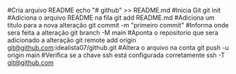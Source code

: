 #Cria arquivo README
echo "# github" >> README.md 
#Inicia Git
git init 
#Adiciona o arquivo README na fila 
git add README.md 
#Adiciona um titulo para a nova alteração
git commit -m "primeiro commit" 
#Informa onde sera feita a alteração
git branch -M main 
#Aponta o repositorio que sera adicionado a alteração
git remote add origin git@github.com:idealista07/github.git
#Altera o arquivo na conta
git push -u origin main
#Verifica se a chave ssh está configurada corretamente
ssh -T git@github.com
